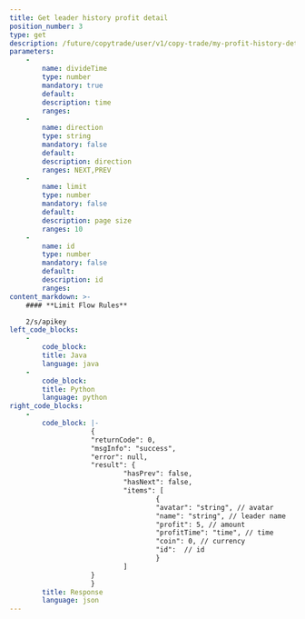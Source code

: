 ```yaml
---
title: Get leader history profit detail
position_number: 3
type: get
description: /future/copytrade/user/v1/copy-trade/my-profit-history-detail
parameters:
    -
        name: divideTime
        type: number
        mandatory: true
        default:
        description: time
        ranges:
    -
        name: direction
        type: string
        mandatory: false
        default:
        description: direction
        ranges: NEXT,PREV
    -
        name: limit
        type: number
        mandatory: false
        default:
        description: page size
        ranges: 10
    -
        name: id
        type: number
        mandatory: false
        default:
        description: id
        ranges:
content_markdown: >-
    #### **Limit Flow Rules**

    2/s/apikey
left_code_blocks:
    -
        code_block:
        title: Java
        language: java
    -
        code_block:
        title: Python
        language: python
right_code_blocks:
    -
        code_block: |-
                    {
                    "returnCode": 0,
                    "msgInfo": "success",
                    "error": null,
                    "result": {
                            "hasPrev": false,
                            "hasNext": false,
                            "items": [
                                    {
                                    "avatar": "string", // avatar
                                    "name": "string", // leader name
                                    "profit": 5, // amount
                                    "profitTime": "time", // time
                                    "coin": 0, // currency
                                    "id":  // id
                                    }
                            ]
                    }
                    }
        title: Response
        language: json
---
```

